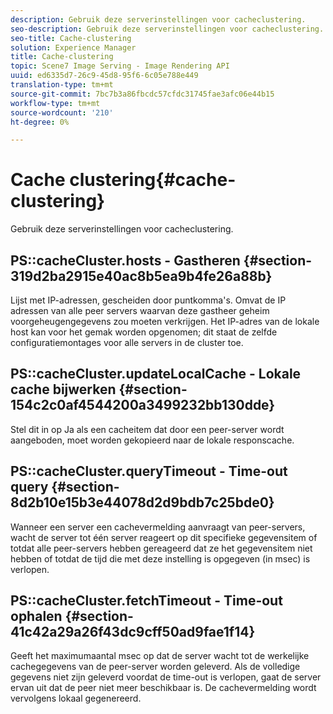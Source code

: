 ```yaml
---
description: Gebruik deze serverinstellingen voor cacheclustering.
seo-description: Gebruik deze serverinstellingen voor cacheclustering.
seo-title: Cache-clustering
solution: Experience Manager
title: Cache-clustering
topic: Scene7 Image Serving - Image Rendering API
uuid: ed6335d7-26c9-45d8-95f6-6c05e788e449
translation-type: tm+mt
source-git-commit: 7bc7b3a86fbcdc57cfdc31745fae3afc06e44b15
workflow-type: tm+mt
source-wordcount: '210'
ht-degree: 0%

---
```



# Cache clustering{#cache-clustering}

Gebruik deze serverinstellingen voor cacheclustering.

## PS::cacheCluster.hosts - Gastheren {#section-319d2ba2915e40ac8b5ea9b4fe26a88b}

Lijst met IP-adressen, gescheiden door puntkomma&#39;s. Omvat de IP adressen van alle peer servers waarvan deze gastheer geheim voorgeheugengegevens zou moeten verkrijgen. Het IP-adres van de lokale host kan voor het gemak worden opgenomen; dit staat de zelfde configuratiemontages voor alle servers in de cluster toe.

## PS::cacheCluster.updateLocalCache - Lokale cache bijwerken {#section-154c2c0af4544200a3499232bb130dde}

Stel dit in op Ja als een cacheitem dat door een peer-server wordt aangeboden, moet worden gekopieerd naar de lokale responscache.

## PS::cacheCluster.queryTimeout - Time-out query {#section-8d2b10e15b3e44078d2d9bdb7c25bde0}

Wanneer een server een cachevermelding aanvraagt van peer-servers, wacht de server tot één server reageert op dit specifieke gegevensitem of totdat alle peer-servers hebben gereageerd dat ze het gegevensitem niet hebben of totdat de tijd die met deze instelling is opgegeven (in msec) is verlopen.

## PS::cacheCluster.fetchTimeout - Time-out ophalen {#section-41c42a29a26f43dc9cff50ad9fae1f14}

Geeft het maximumaantal msec op dat de server wacht tot de werkelijke cachegegevens van de peer-server worden geleverd. Als de volledige gegevens niet zijn geleverd voordat de time-out is verlopen, gaat de server ervan uit dat de peer niet meer beschikbaar is. De cachevermelding wordt vervolgens lokaal gegenereerd.

